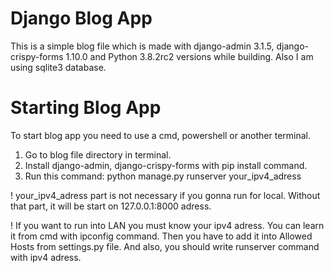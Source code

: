 # Django Blog App
This is a simple blog file which is made with django-admin 3.1.5, django-crispy-forms 1.10.0 and Python 3.8.2rc2 versions while building. Also I am using sqlite3 database.

# Starting Blog App
To start blog app you need to use a cmd, powershell or another terminal.
1. Go to blog file directory in terminal.
2. Install django-admin, django-crispy-forms with pip install command.
3. Run this command: python manage.py runserver your_ipv4_adress

! your_ipv4_adress part is not necessary if you gonna run for local. Without that part, it will be start on 127.0.0.1:8000 adress.

! If you want to run into LAN you must know your ipv4 adress. You can learn it from cmd with ipconfig command. Then you have to add it into Allowed Hosts from settings.py file. And also, you should write runserver command with ipv4 adress.
